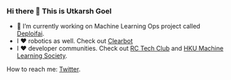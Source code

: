 ### Hi there 👋 This is Utkarsh Goel

- 🔭 I’m currently working on Machine Learning Ops project called [Deploifai](https://deploif.ai).
- I ❤️ robotics as well. Check out [Clearbot](https://clearbot.dev)
- I ❤️ developer communities. Check out [RC Tech Club](https://rctech.club) and [HKU Machine Learning Society](https://hkumls.github.io).

How to reach me: [Twitter](https://twitter.com/javachipd).
